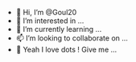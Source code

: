 - 👋 Hi, I’m @Goul20
- 👀 I’m interested in ...
- 🌱 I’m currently learning ...
- 📫 I’m looking to collaborate on ...
- 💞️ Yeah I love dots ! Give me ...

<!---
Goul20/Goul20 is a ✨ special ✨ repository because its `README.md` (this file) appears on your GitHub profile.
You can click the Preview link to take a look at your changes.
--->
